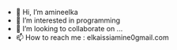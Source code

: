 - 👋 Hi, I’m amineelka
- 👀 I’m interested in programming
- 💞️ I’m looking to collaborate on ...
- 📫 How to reach me : elkaissiamine0gmail.com

<!---
amineelka/amineelka is a ✨ special ✨ repository because its `README.md` (this file) appears on your GitHub profile.
You can click the Preview link to take a look at your changes.
--->
